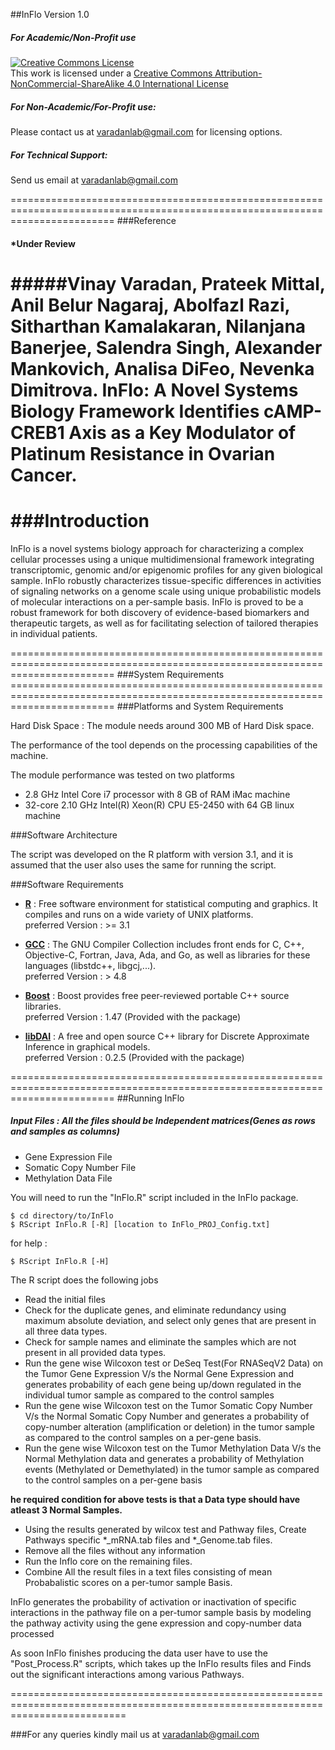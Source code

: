 ##InFlo Version 1.0

##### For Academic/Non-Profit use
<a rel="license" href="http://creativecommons.org/licenses/by-nc-sa/4.0/"><img alt="Creative Commons License" style="border-width:0" src="https://i.creativecommons.org/l/by-nc-sa/4.0/88x31.png" /></a><br />This work is licensed under a <a rel="license" href="http://creativecommons.org/licenses/by-nc-sa/4.0/">Creative Commons Attribution-NonCommercial-ShareAlike 4.0 International License</a>


##### For Non-Academic/For-Profit use:
Please contact us at varadanlab@gmail.com for licensing options. 

##### For Technical Support:
Send us email at varadanlab@gmail.com

==============================================================================================================================
###Reference

#### *Under Review

#####Vinay Varadan, Prateek Mittal, Anil Belur Nagaraj, Abolfazl Razi, Sitharthan Kamalakaran, Nilanjana Banerjee, Salendra Singh, Alexander Mankovich, Analisa DiFeo, Nevenka Dimitrova. InFlo: A Novel Systems Biology Framework Identifies cAMP-CREB1 Axis as a Key Modulator of Platinum Resistance in Ovarian Cancer.
===============================================================================================================================
###Introduction
===============================================================================================================================
<p>InFlo is a novel systems biology approach for characterizing a complex cellular processes using a unique multidimensional framework integrating transcriptomic, genomic and/or epigenomic profiles for any given biological sample. InFlo robustly characterizes tissue-specific differences in activities of signaling networks on a genome scale using unique probabilistic models of molecular interactions on a per-sample basis. InFlo is proved to be a robust framework for both discovery of evidence-based biomarkers and therapeutic targets, as well as for facilitating selection of tailored therapies in individual patients.</p>
==============================================================================================================================
###System Requirements
==============================================================================================================================
###Platforms and System Requirements

Hard Disk Space : The module needs around 300 MB of Hard Disk space.

The performance of the tool depends on the processing capabilities of the machine. 

The module performance was tested on two platforms 
  * 2.8 GHz Intel Core i7 processor with 8 GB of RAM iMac machine
  * 32-core  2.10 GHz Intel(R) Xeon(R) CPU E5-2450 with 64 GB linux machine

###Software Architecture

The script was developed on the R platform with version 3.1, and it is assumed that the user also uses the same for running the script. 

###Software Requirements

 * [**R**](http://www.r-project.org/) : Free software environment for statistical computing and graphics. It compiles and runs on a wide variety of UNIX platforms.
<br> preferred Version : >= 3.1 

* [**GCC**](https://gcc.gnu.org/) : The GNU Compiler Collection includes front ends for C, C++, Objective-C, Fortran, Java, Ada, and Go, as well as libraries for these languages (libstdc++, libgcj,...). 
<br> preferred Version : > 4.8

* [**Boost**](http://www.boost.org/) : Boost provides free peer-reviewed portable C++ source libraries.
<br> preferred Version : 1.47 (Provided with the package)

* [**libDAI**](https://staff.fnwi.uva.nl/j.m.mooij/libDAI/) : A free and open source C++ library for Discrete Approximate Inference in graphical models.
<br> preferred Version : 0.2.5 (Provided with the package)

==============================================================================================================================
##Running InFlo
##### Input Files : All the files should be Independent matrices(Genes as rows and samples as columns)
 * Gene Expression File
 * Somatic Copy Number File
 * Methylation Data File

You will need to run the "InFlo.R" script included in the InFlo package.

    $ cd directory/to/InFlo
    $ RScript InFlo.R [-R] [location to InFlo_PROJ_Config.txt]
for help :

    $ RScript InFlo.R [-H]

The R script does the following jobs

 * Read the initial files
 * Check for the duplicate genes, and eliminate redundancy using maximum absolute deviation, and select only genes that are present in all three data types. 
 * Check for sample names and eliminate the samples which are not present in all provided data types. 
 * Run the gene wise Wilcoxon test or DeSeq Test(For RNASeqV2 Data) on the Tumor Gene Expression V/s the Normal Gene Expression and generates probability of each gene being up/down regulated in the individual tumor sample as compared to the control samples
 * Run the gene wise Wilcoxon test on the Tumor Somatic Copy Number V/s the Normal Somatic Copy Number and generates a probability of copy-number alteration (amplification or deletion) in the tumor sample as compared to the control samples on a per-gene basis.
 * Run the gene wise Wilcoxon test on the Tumor Methylation Data  V/s the Normal Methylation data and generates a probability of Methylation events (Methylated or Demethylated) in the tumor sample as compared to the control samples on a per-gene basis
 
 <b>he required condition for above tests is that a Data type should have atleast 3 Normal Samples.</b>

 * Using the results generated by wilcox test and Pathway files, Create Pathways specific *_mRNA.tab files and *_Genome.tab files.   
 * Remove all the files without any information
 * Run the Inflo core on the remaining files.
 * Combine All the result files in a text files consisting of mean Probabalistic scores on a per-tumor sample Basis. 

<p> InFlo generates the probability of activation or inactivation of specific interactions in the pathway file on a per-tumor sample basis by modeling the pathway activity using the gene expression and copy-number data processed</p>

<p>As soon InFlo finishes producing the data user have to use the "Post_Process.R" scripts, which takes up the InFlo results files and Finds out the significant interactions among various Pathways.</p>
================================================================================================================================

###For any queries kindly mail us at varadanlab@gmail.com
